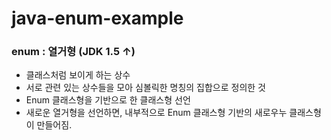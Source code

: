 # java-enum-example

### enum : 열거형 (JDK 1.5 ↑)

- 클래스처럼 보이게 하는 상수
- 서로 관련 있는 상수들을 모아 심볼릭한 명칭의 집합으로 정의한 것
- Enum 클래스형을 기반으로 한 클래스형 선언
- 새로운 열거형을 선언하면, 내부적으로 Enum 클래스형 기반의 새로우누 클래스형이 만들어짐.
